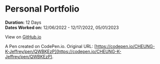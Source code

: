 # Personal Portfolio

**Duration:** 12 Days\
**Dates Worked on:** 12/06/2022 - 12/17/2022, 05/01/2023

View on [GitHub.io](https://cheung-k-jeffrey.github.io/freeCodeCamp-Certification-Projects/Responsive-Web-Design/05-Personal-Portfolio-Webpage/index.html)

A Pen created on CodePen.io. Original URL: [https://codepen.io/CHEUNG-K-Jeffrey/pen/QWBKEzP](https://codepen.io/CHEUNG-K-Jeffrey/pen/QWBKEzP).

